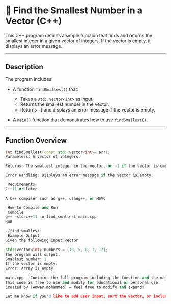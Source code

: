 # 🔽 Find the Smallest Number in a Vector (C++)

This C++ program defines a simple function that finds and returns the smallest integer in a given vector of integers. If the vector is empty, it displays an error message.

---

##  Description

The program includes:

- A function `findSmallest()` that:
  - Takes a `std::vector<int>` as input.
  - Returns the smallest number in the vector.
  - Returns `-1` and displays an error message if the vector is empty.
  
- A `main()` function that demonstrates how to use `findSmallest()`.

---

##  Function Overview

```cpp
int findSmallest(const std::vector<int>& arr);
Parameters: A vector of integers.

Returns: The smallest integer in the vector, or -1 if the vector is empty.

Error Handling: Displays an error message if the vector is empty.

 Requirements
C++11 or later

A C++ compiler such as g++, clang++, or MSVC

 How to Compile and Run
 Compile
g++ -std=c++11 -o find_smallest main.cpp
Run

./find_smallest
 Example Output
Given the following input vector

std::vector<int> numbers = {10, 5, 8, 1, 12};
The program will output:
Smallest number: 1
If the vector is empty:
Error: Array is empty.

main.cpp – Contains the full program including the function and the main function for testing.
This code is free to use and modify for educational or personal use.
Created by [Anwar mohammed] — feel free to modify and expand!

Let me know if you'd like to add user input, sort the vector, or include multiple test cases in the README!







